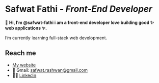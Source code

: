 # Safwat Fathi - _Front-End Developer_

👋 __Hi, I’m @safwat-fathi i am a front-end developer love building good ✨ web applications ✨.__

I’m currently learning full-stack web development.

## Reach me 

- [My website](https://safwat-fathi.me/)
- 📨 Gmail: safwat.rashwan@gmail.com
- 👨‍💼 [Linkedin](https://www.linkedin.com/in/safwat-fathi/)
<!---
safwat-fathi/safwat-fathi is a ✨ special ✨ repository because its `README.md` (this file) appears on your GitHub profile.
You can click the Preview link to take a look at your changes.
--->

